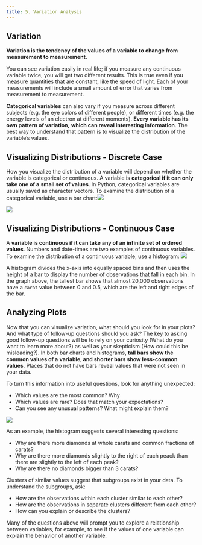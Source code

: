 ```yaml
---
title: 5. Variation Analysis
---
```



## Variation
**Variation is the tendency of the values of a variable to change from measurement**
**to measurement.**

You can see variation easily in real life; if you measure any continuous variable
twice, you will get two different results. This is true even if you measure quantities
that are constant, like the speed of light. Each of your measurements will include a
small amount of error that varies from measurement to measurement.

**Categorical variables** can also vary if you measure across different subjects (e.g.
the eye colors of different people), or different times (e.g. the energy levels of an
electron at different moments). **Every variable has its own pattern of variation,**
**which can reveal interesting information**. The best way to understand that pattern
is to visualize the distribution of the variable’s values.

## Visualizing Distributions - Discrete Case
How you visualize the distribution of a variable will depend on whether the variable
is categorical or continuous. A variable is **categorical if it can only take one of a**
**small set of values**. In Python, categorical variables are usually saved as character
vectors. To examine the distribution of a categorical variable, use a bar chart:![](../attachments/screenshot-2024-03-17-at-123151.png)

![](../attachments/screenshot-2024-03-17-at-123208.png)

## Visualizing Distributions - Continuous Case
A **variable is continuous if it can take any of an infinite set of ordered values**.
Numbers and date-times are two examples of continuous variables. To examine
the distribution of a continuous variable, use a histogram:
![](../attachments/screenshot-2024-03-17-at-123305.png)

A histogram divides the x-axis into equally spaced bins and then uses the height of
a bar to display the number of observations that fall in each bin. In the graph
above, the tallest bar shows that almost 20,000 observations have a `carat` value
between 0 and 0.5, which are the left and right edges of the bar.

## Analyzing Plots
Now that you can visualize variation, what should you look for in your plots? And
what type of follow-up questions should you ask? The key to asking good
follow-up questions will be to rely on your curiosity (What do you want to learn
more about?) as well as your skepticism (How could this be misleading?).
In both bar charts and histograms, **tall bars show the common values of a**
**variable, and shorter bars show less-common values**. Places that do not have
bars reveal values that were not seen in your data.

To turn this information into useful questions, look for anything unexpected:
- Which values are the most common? Why
- Which values are rare? Does that match your expectations?
- Can you see any unusual patterns? What might explain them?

![](../attachments/screenshot-2024-03-17-at-123526.png)

As an example, the histogram suggests several interesting questions:
- Why are there more diamonds at whole carats and common fractions of carats?
- Why are there more diamonds slightly to the right of each peack than there are slightly to the left of each peak?
- Why are there no diamonds bigger than 3 carats?

Clusters of similar values suggest that subgroups exist in your data. To
understand the subgroups, ask:
- How are the observations within each cluster similar to each other?
- How are the observations in separate clusters different from each other?
- How can you explain or describe the clusters?

Many of the questions above will prompt you to explore a relationship between
variables, for example, to see if the values of one variable can explain the behavior
of another variable.